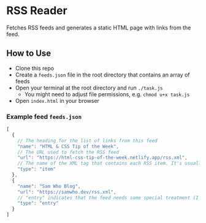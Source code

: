 # RSS Reader

Fetches RSS feeds and generates a static HTML page with links from the feed.

## How to Use

- Clone this repo
- Create a `feeds.json` file in the root directory that contains an array of feeds
- Open your terminal at the root directory and run `./task.js`
  - You might need to adjust file permissions, e.g. `chmod u+x task.js`
- Open `index.html` in your browser

### Example feed `feeds.json`

```js
[
  {
    // The heading for the list of links from this feed
    "name": "HTML & CSS Tip of the Week",
    // The URL used to fetch the RSS feed
    "url": "https://html-css-tip-of-the-week.netlify.app/rss.xml",
    // The name of the XML tag that contains each RSS item. It's usually "item".
    "type": "item"
  },
  {
    "name": "Sam Who Blog",
    "url": "https://samwho.dev/rss.xml",
    // "entry" indicates that the feed needs some special treatment (I'm not sure why, maybe an older version of the RSS spec?). I might flesh out support for this in the future.
    "type": "entry"
  }
]
```
